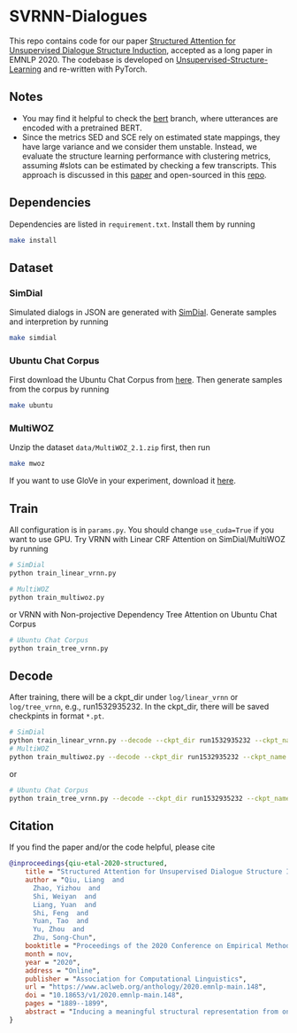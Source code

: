 # SVRNN-Dialogues

This repo contains code for our paper [Structured Attention for Unsupervised Dialogue Structure Induction](https://arxiv.org/pdf/2009.08552.pdf), accepted as a long paper in EMNLP 2020. The codebase is developed on [Unsupervised-Structure-Learning](https://github.com/wyshi/Unsupervised-Structure-Learning) and re-written with PyTorch.

## Notes

* You may find it helpful to check the [bert](https://github.com/Liang-Qiu/SVRNN-dialogues/tree/bert) branch, where utterances are encoded with a pretrained BERT. 
* Since the metrics SED and SCE rely on estimated state mappings, they have large variance and we consider them unstable. Instead, we evaluate the structure learning performance with clustering metrics, assuming #slots can be estimated by checking a few transcripts. This approach is discussed in this [paper](https://arxiv.org/abs/2203.00073) and open-sourced in this [repo]( https://github.com/salesforce/dialog-flow-extraction).

## Dependencies

Dependencies are listed in `requirement.txt`. Install them by running

```bash
make install
```

## Dataset

### SimDial

Simulated dialogs in JSON are generated with [SimDial](https://github.com/snakeztc/SimDial).
Generate samples and interpretion by running

```bash
make simdial
```

### Ubuntu Chat Corpus

First download the Ubuntu Chat Corpus from [here](https://daviduthus.org/UCC/).
Then generate samples from the corpus by running

```bash
make ubuntu
```

### MultiWOZ

Unzip the dataset `data/MultiWOZ_2.1.zip` first, then run

```bash
make mwoz
```

If you want to use GloVe in your experiment, download it [here](https://nlp.stanford.edu/projects/glove/).

## Train  

All configuration is in `params.py`. You should change `use_cuda=True` if you want to use GPU. Try VRNN with Linear CRF Attention on SimDial/MultiWOZ by running

```bash
# SimDial
python train_linear_vrnn.py
```

```bash
# MultiWOZ
python train_multiwoz.py
```

or VRNN with Non-projective Dependency Tree Attention on Ubuntu Chat Corpus

```bash
# Ubuntu Chat Corpus
python train_tree_vrnn.py
```

## Decode

After training, there will be a ckpt_dir under `log/linear_vrnn` or `log/tree_vrnn`, e.g., run1532935232. In the ckpt_dir, there will be saved checkpints in format `*.pt`.

```bash
# SimDial
python train_linear_vrnn.py --decode --ckpt_dir run1532935232 --ckpt_name vrnn_59.pt
# MultiWOZ
python train_multiwoz.py --decode --ckpt_dir run1532935232 --ckpt_name vrnn_59.pt
```

or

```bash
# Ubuntu Chat Corpus
python train_tree_vrnn.py --decode --ckpt_dir run1532935232 --ckpt_name vrnn_59.pt
```

## Citation

If you find the paper and/or the code helpful, please cite

``` bibtex
@inproceedings{qiu-etal-2020-structured,
    title = "Structured Attention for Unsupervised Dialogue Structure Induction",
    author = "Qiu, Liang  and
      Zhao, Yizhou  and
      Shi, Weiyan  and
      Liang, Yuan  and
      Shi, Feng  and
      Yuan, Tao  and
      Yu, Zhou  and
      Zhu, Song-Chun",
    booktitle = "Proceedings of the 2020 Conference on Empirical Methods in Natural Language Processing (EMNLP)",
    month = nov,
    year = "2020",
    address = "Online",
    publisher = "Association for Computational Linguistics",
    url = "https://www.aclweb.org/anthology/2020.emnlp-main.148",
    doi = "10.18653/v1/2020.emnlp-main.148",
    pages = "1889--1899",
    abstract = "Inducing a meaningful structural representation from one or a set of dialogues is a crucial but challenging task in computational linguistics. Advancement made in this area is critical for dialogue system design and discourse analysis. It can also be extended to solve grammatical inference. In this work, we propose to incorporate structured attention layers into a Variational Recurrent Neural Network (VRNN) model with discrete latent states to learn dialogue structure in an unsupervised fashion. Compared to a vanilla VRNN, structured attention enables a model to focus on different parts of the source sentence embeddings while enforcing a structural inductive bias. Experiments show that on two-party dialogue datasets, VRNN with structured attention learns semantic structures that are similar to templates used to generate this dialogue corpus. While on multi-party dialogue datasets, our model learns an interactive structure demonstrating its capability of distinguishing speakers or addresses, automatically disentangling dialogues without explicit human annotation.",
}
```
